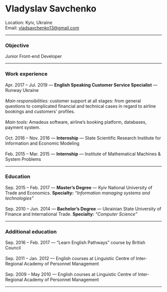 # Vladyslav Savchenko

Location: Kyiv, Ukraine\
Email: vladsavchenko13@gmail.com

---
### Objective 
Junior Front-end Developer

---
### Work experience
Apr. 2017 – Jul. 2019 — **English Speaking Customer Service Specialist** — Runway Ukraine\
\
_Main responsibilities:_ customer support at all stages: from general questions to complicated financial and technical cases in regard to airline bookings and customers' profiles.\
\
_Main tools:_ Amadeus software, airline’s booking platform, databases, payment system.\
\
Oct. 2016 – Nov. 2016 — **Internship** — State Scientific Research Institute for Information and Economic Modeling\
\
Feb. 2015 – Mar. 2015 — **Internship** — Institute of Mathematical Machines & System Problems

---
### Education
Sep. 2015 – Feb. 2017 — **Master’s Degree** — Kyiv National University of Trade and Economics. **Specialty:** _“Information managing systems and technologies”_\
\
Sep. 2010 – Jun. 2014 — **Bachelor’s Degree** — Ukrainian State University of Finance and International Trade. **Specialty:** _“Computer Science”_

---
### Additional education
Sep. 2016 – Feb. 2017 — “Learn English Pathways” course by British Council\
\
Sep. 2011 – Jan. 2012 — English courses at Linguistic Centre of Inter-Regional Academy of Personnel Management\
\
Sep. 2009 – May 2010 — English courses at Linguistic Centre of Inter-Regional Academy of Personnel Management

---
